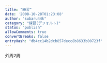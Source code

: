 ```yaml
---
title: "練習"
date: '2008-10-28T01:23:08'
author: "subaru44k"
category: "練習(デフォルト)"
status: "publish"
allowComments: true
convertBreaks: false
entryHash: "db4cc14b2dcb857decc8b8633b00723f"
---
```

外周2周

